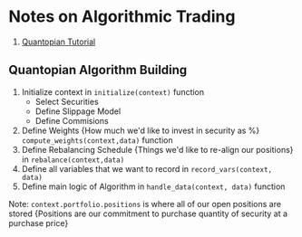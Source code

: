 # Notes on Algorithmic Trading

1. [Quantopian Tutorial](https://www.quantopian.com/tutorials/getting-started#lesson1)

## Quantopian Algorithm Building

1. Initialize context in `initialize(context)` function
	- Select Securities
	- Define Slippage Model
	- Define Commisions
1. Define Weights {How much we'd like to invest in security as %} `compute_weights(context,data)` function
1. Define Rebalancing Schedule {Things we'd like to re-align our positions} in `rebalance(context,data)`
1. Define all variables that we want to record in `record_vars(context, data)`
1. Define main logic of Algorithm in `handle_data(context, data)` function

Note: `context.portfolio.positions` is where all of our open positions are stored {Positions are our commitment to purchase quantity of security at a purchase price}
